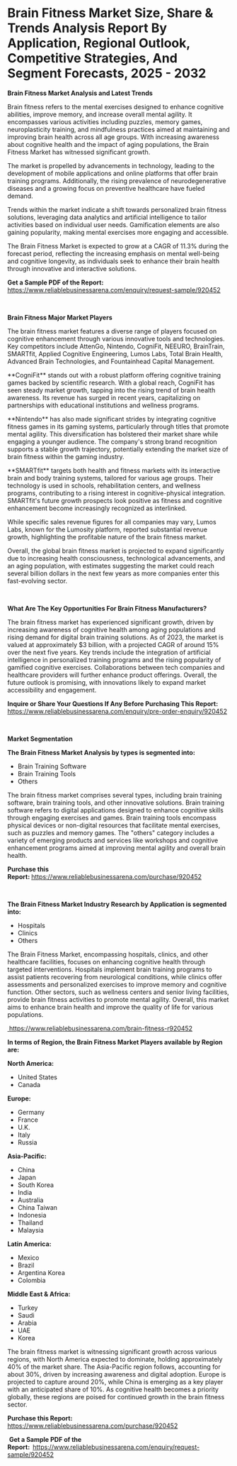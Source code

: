 <p><h1>Brain Fitness Market Size, Share & Trends Analysis Report By Application, Regional Outlook, Competitive Strategies, And Segment Forecasts, 2025 - 2032</h1></p><p><strong>Brain Fitness Market Analysis and Latest Trends</strong></p>
<p><p>Brain fitness refers to the mental exercises designed to enhance cognitive abilities, improve memory, and increase overall mental agility. It encompasses various activities including puzzles, memory games, neuroplasticity training, and mindfulness practices aimed at maintaining and improving brain health across all age groups. With increasing awareness about cognitive health and the impact of aging populations, the Brain Fitness Market has witnessed significant growth.</p><p>The market is propelled by advancements in technology, leading to the development of mobile applications and online platforms that offer brain training programs. Additionally, the rising prevalence of neurodegenerative diseases and a growing focus on preventive healthcare have fueled demand. </p><p>Trends within the market indicate a shift towards personalized brain fitness solutions, leveraging data analytics and artificial intelligence to tailor activities based on individual user needs. Gamification elements are also gaining popularity, making mental exercises more engaging and accessible. </p><p>The Brain Fitness Market is expected to grow at a CAGR of 11.3% during the forecast period, reflecting the increasing emphasis on mental well-being and cognitive longevity, as individuals seek to enhance their brain health through innovative and interactive solutions.</p></p>
<p><strong>Get a Sample PDF of the Report:&nbsp;</strong> <a href="https://www.reliablebusinessarena.com/enquiry/request-sample/920452?utm_campaign=2531&utm_medium=2&utm_source=Github&utm_content=ia&utm_term=18042025&utm_id=brain-fitness">https://www.reliablebusinessarena.com/enquiry/request-sample/920452</a></p>
<p>&nbsp;</p>
<p><strong>Brain Fitness Major Market Players</strong></p>
<p><p>The brain fitness market features a diverse range of players focused on cognitive enhancement through various innovative tools and technologies. Key competitors include AttenGo, Nintendo, CogniFit, NEEURO, BrainTrain, SMARTfit, Applied Cognitive Engineering, Lumos Labs, Total Brain Health, Advanced Brain Technologies, and Fountainhead Capital Management.</p><p>**CogniFit** stands out with a robust platform offering cognitive training games backed by scientific research. With a global reach, CogniFit has seen steady market growth, tapping into the rising trend of brain health awareness. Its revenue has surged in recent years, capitalizing on partnerships with educational institutions and wellness programs.</p><p>**Nintendo** has also made significant strides by integrating cognitive fitness games in its gaming systems, particularly through titles that promote mental agility. This diversification has bolstered their market share while engaging a younger audience. The company's strong brand recognition supports a stable growth trajectory, potentially extending the market size of brain fitness within the gaming industry.</p><p>**SMARTfit** targets both health and fitness markets with its interactive brain and body training systems, tailored for various age groups. Their technology is used in schools, rehabilitation centers, and wellness programs, contributing to a rising interest in cognitive-physical integration. SMARTfit's future growth prospects look positive as fitness and cognitive enhancement become increasingly recognized as interlinked.</p><p>While specific sales revenue figures for all companies may vary, Lumos Labs, known for the Lumosity platform, reported substantial revenue growth, highlighting the profitable nature of the brain fitness market. </p><p>Overall, the global brain fitness market is projected to expand significantly due to increasing health consciousness, technological advancements, and an aging population, with estimates suggesting the market could reach several billion dollars in the next few years as more companies enter this fast-evolving sector.</p></p>
<p>&nbsp;</p>
<p><strong>What Are The Key Opportunities For Brain Fitness Manufacturers?</strong></p>
<p><p>The brain fitness market has experienced significant growth, driven by increasing awareness of cognitive health among aging populations and rising demand for digital brain training solutions. As of 2023, the market is valued at approximately $3 billion, with a projected CAGR of around 15% over the next five years. Key trends include the integration of artificial intelligence in personalized training programs and the rising popularity of gamified cognitive exercises. Collaborations between tech companies and healthcare providers will further enhance product offerings. Overall, the future outlook is promising, with innovations likely to expand market accessibility and engagement.</p></p>
<p><strong>Inquire or Share Your Questions If Any Before Purchasing This Report:</strong> <a href="https://www.reliablebusinessarena.com/enquiry/pre-order-enquiry/920452?utm_campaign=2531&utm_medium=2&utm_source=Github&utm_content=ia&utm_term=18042025&utm_id=brain-fitness">https://www.reliablebusinessarena.com/enquiry/pre-order-enquiry/920452</a></p>
<p>&nbsp;</p>
<p><strong>Market Segmentation</strong></p>
<p><strong>The Brain Fitness Market Analysis by types is segmented into:</strong></p>
<p><ul><li>Brain Training Software</li><li>Brain Training Tools</li><li>Others</li></ul></p>
<p><p>The brain fitness market comprises several types, including brain training software, brain training tools, and other innovative solutions. Brain training software refers to digital applications designed to enhance cognitive skills through engaging exercises and games. Brain training tools encompass physical devices or non-digital resources that facilitate mental exercises, such as puzzles and memory games. The "others" category includes a variety of emerging products and services like workshops and cognitive enhancement programs aimed at improving mental agility and overall brain health.</p></p>
<p><strong>Purchase this Report:&nbsp;</strong><a href="https://www.reliablebusinessarena.com/purchase/920452?utm_campaign=2531&utm_medium=2&utm_source=Github&utm_content=ia&utm_term=18042025&utm_id=brain-fitness">https://www.reliablebusinessarena.com/purchase/920452</a></p>
<p>&nbsp;</p>
<p><strong>The Brain Fitness Market Industry Research by Application is segmented into:</strong></p>
<p><ul><li>Hospitals</li><li>Clinics</li><li>Others</li></ul></p>
<p><p>The Brain Fitness Market, encompassing hospitals, clinics, and other healthcare facilities, focuses on enhancing cognitive health through targeted interventions. Hospitals implement brain training programs to assist patients recovering from neurological conditions, while clinics offer assessments and personalized exercises to improve memory and cognitive function. Other sectors, such as wellness centers and senior living facilities, provide brain fitness activities to promote mental agility. Overall, this market aims to enhance brain health and improve the quality of life for various populations.</p></p>
<p><a href="https://www.reliablebusinessarena.com/brain-fitness-r920452?utm_campaign=2531&utm_medium=2&utm_source=Github&utm_content=ia&utm_term=18042025&utm_id=brain-fitness">&nbsp;https://www.reliablebusinessarena.com/brain-fitness-r920452</a></p>
<p><strong>In terms of Region, the Brain Fitness Market Players available by Region are:</strong></p>
<p>
    <p> <strong> North America: </strong>
        <ul>
            <li>United States</li>
            <li>Canada</li>
        </ul>
        </p> 
    <p> <strong> Europe: </strong>
        <ul>
            <li>Germany</li>
            <li>France</li>
            <li>U.K.</li>
            <li>Italy</li>
            <li>Russia</li>
        </ul>
        </p> 
    <p> <strong> Asia-Pacific: </strong>
        <ul>
            <li>China</li>
            <li>Japan</li>
            <li>South Korea</li>
            <li>India</li>
            <li>Australia</li>
            <li>China Taiwan</li>
            <li>Indonesia</li>
            <li>Thailand</li>
            <li>Malaysia</li>
        </ul>
        </p> 
    <p> <strong> Latin America: </strong>
        <ul>
            <li>Mexico</li>
            <li>Brazil</li>
            <li>Argentina Korea</li>
            <li>Colombia</li>
        </ul>
        </p> 
    <p> <strong> Middle East & Africa: </strong>
        <ul>
            <li>Turkey</li>
            <li>Saudi</li>
            <li>Arabia</li>
            <li>UAE</li>
            <li>Korea</li>
        </ul>
    </p>
    </p>
<p><p>The brain fitness market is witnessing significant growth across various regions, with North America expected to dominate, holding approximately 40% of the market share. The Asia-Pacific region follows, accounting for about 30%, driven by increasing awareness and digital adoption. Europe is projected to capture around 20%, while China is emerging as a key player with an anticipated share of 10%. As cognitive health becomes a priority globally, these regions are poised for continued growth in the brain fitness sector.</p></p>
<p><strong>Purchase this Report: </strong><a href="https://www.reliablebusinessarena.com/purchase/920452?utm_campaign=2531&utm_medium=2&utm_source=Github&utm_content=ia&utm_term=18042025&utm_id=brain-fitness">https://www.reliablebusinessarena.com/purchase/920452</a></p>
<p>&nbsp;<strong>Get a Sample PDF of the Report:&nbsp;&nbsp;</strong><a href="https://www.reliablebusinessarena.com/enquiry/request-sample/920452?utm_campaign=2531&utm_medium=2&utm_source=Github&utm_content=ia&utm_term=18042025&utm_id=brain-fitness">https://www.reliablebusinessarena.com/enquiry/request-sample/920452</a></p>
<p><strong></strong></p>
<p><p></p><p></p><p></p></p>